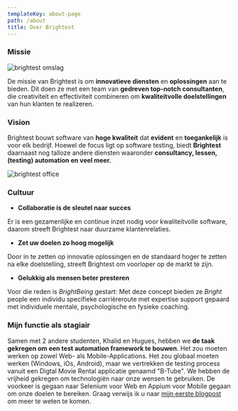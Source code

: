 ```yaml
---
templateKey: about-page
path: /about
title: Over Brightest
---
```

### Missie

![brightest omslag](/img/brightest-omslag.png "brightest omslag")

De missie van Brightest is om **innovatieve diensten** en **oplossingen** aan te bieden. Dit doen ze met een team van **gedreven top-notch consultanten**, die creativiteit en effectiviteit combineren om **kwaliteitvolle doelstellingen** van hun klanten te realizeren.

### Vision

Brightest bouwt software van **hoge kwaliteit** dat **evident** en **toegankelijk** is voor elk bedrijf. Hoewel de focus ligt op software testing, biedt **Brightest** daarnaast nog talloze andere diensten waaronder **consultancy, lessen, (testing) automation en veel meer.**

![brightest office](/img/brightoffice.png "brightest office")

### Cultuur

* **Collaboratie is de sleutel naar succes**

Er is een gezamenlijke en continue inzet nodig voor kwaliteitvolle software, daarom streeft Brightest naar duurzame klantenrelaties. 

* **Zet uw doelen zo hoog mogelijk**

Door in te zetten op innovatie oplossingen en de standaard hoger te zetten na elke doelstelling, streeft Brightest om voorloper op de markt te zijn. 

* **Gelukkig als mensen beter presteren**

Voor die reden is *BrightBeing* gestart: Met deze concept bieden ze *Bright* people een individu specifieke carrièreroute met expertise support gepaard met individuele mentale, psychologische en fysieke coaching.

### Mijn functie als stagiair

Samen met 2 andere studenten, Khalid en Hugues, hebben we **de taak gekregen om een test automation framework te bouwen**. Het zou moeten werken op zowel Web- als Mobile-Applications. Het zou globaal moeten werken (Windows, iOs, Android), maar we vertrekken de testing process vanuit een Digtal Movie Rental applicatie genaamd "B-Tube". We hebben de vrijheid gekregen om technologiën naar onze wensen te gebruiken. De voorkeer is gegaan naar Selenium voor Web en Appium voor Mobile gegaan om onze doelen te bereiken. Graag verwijs ik u naar [mijn eerste blogpost](https://blogseshwithibra.netlify.app/blog/2022-02-13-het-begin-it-stage/) om meer te weten te komen.
